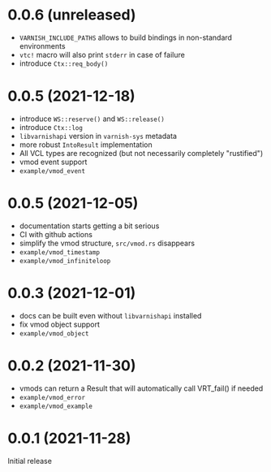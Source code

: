 # 0.0.6 (unreleased)

- `VARNISH_INCLUDE_PATHS` allows to build bindings in non-standard environments
- `vtc!` macro will also print `stderr` in case of failure
- introduce `Ctx::req_body()`

# 0.0.5 (2021-12-18)

- introduce `WS::reserve()` and `WS::release()`
- introduce `Ctx::log`
- `libvarnishapi` version in `varnish-sys` metadata
- more robust `IntoResult` implementation
- All VCL types are recognized (but not necessarily completely "rustified")
- vmod event support
- `example/vmod_event`

# 0.0.5 (2021-12-05)

- documentation starts getting a bit serious
- CI with github actions
- simplify the vmod structure, `src/vmod.rs` disappears
- `example/vmod_timestamp`
- `example/vmod_infiniteloop`

# 0.0.3 (2021-12-01)

- docs can be built even without `libvarnishapi` installed
- fix vmod object support
- `example/vmod_object`

# 0.0.2 (2021-11-30)

- vmods can return a Result that will automatically call VRT_fail() if needed
- `example/vmod_error`
- `example/vmod_example`

# 0.0.1 (2021-11-28)

Initial release
